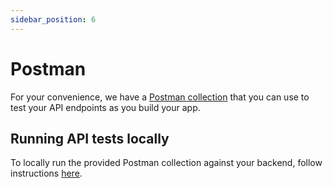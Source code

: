 ```yaml
---
sidebar_position: 6
---
```


# Postman

For your convenience, we have a [Postman collection](https://github.com/gothinkster/realworld/blob/master/api/Conduit.postman_collection.json) that you can use to test your API endpoints as you build your app.

## Running API tests locally

To locally run the provided Postman collection against your backend, follow instructions [here](https://github.com/gothinkster/realworld/tree/main/api).
